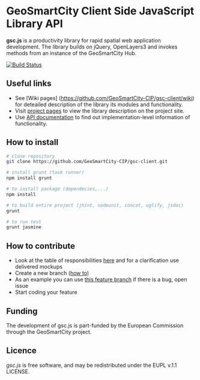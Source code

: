 # GeoSmartCity Client Side JavaScript Library API
**gsc.js** is a productivity library for rapid spatial web application development. The library builds on jQuery, OpenLayers3 and invokes methods from an instance of the GeoSmartCity Hub.

[![Build Status](https://travis-ci.org/GeoSmartCity-CIP/gsc-client.svg?branch=develop)](https://travis-ci.org/GeoSmartCity-CIP/gsc-client)

## Useful links
* See [Wiki pages] (https://github.com/GeoSmartCity-CIP/gsc-client/wiki) for deteailed description of the library its modules and functionality.
* Visit [project pages](http://hub.geosmartcity.eu/gsc-client/index.html) to view the library description on the project site.
* Use [API documentation](http://htmlpreview.github.io/?https://github.com/GeoSmartCity-CIP/gsc-client/blob/develop/doc/index.html) to find out implementation-level information of functionality.
<!--* [Examples](http://hub.geosmartcity.eu/gsc-client/examples/index.html)-->
<!--* [Meeting timetable and minutes] (https://github.com/GeoSmartCity-CIP/gsc-client/wiki/Meeting-timetable-and-minutes) -->


## How to install
```bash
# clone repository
git clone https://github.com/GeoSmartCity-CIP/gsc-client.git

# install grunt (task runner)
npm install grunt

# to install package (dependecies,...)
npm install

# to build entire project (jhint, nodeunit, concat, uglify, jsdoc)
grunt

# to run test
grunt jasmine
```

## How to contribute
 * Look at the table of responsibilities [here](https://github.com/GeoSmartCity-CIP/gsc-client/wiki/List-of-tasks-and-responsible-partner) and for a clarification use delivered mockups
 * Create a new branch ([how to](https://github.com/GeoSmartCity-CIP/gsc-client/wiki/git-workflow#starting-a-new-feature))
 * As an example you can use [this feature branch](https://github.com/GeoSmartCity-CIP/gsc-client/tree/feature/workflow-alert-event) if there is a bug, open issue
 * Start coding your feature


## Funding
The development of gsc.js is part-funded by the European Commission through the GeoSmartCity project.

## Licence 
*gsc.js* is free software, and may be redistributed under the EUPL v.1.1 LICENSE.
